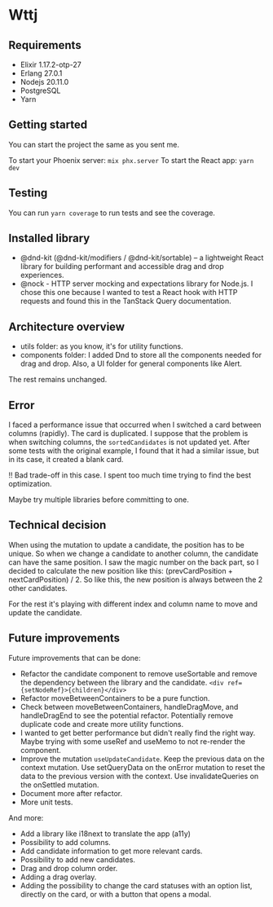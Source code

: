 # Wttj

## Requirements

- Elixir 1.17.2-otp-27
- Erlang 27.0.1
- Nodejs 20.11.0
- PostgreSQL
- Yarn

## Getting started

You can start the project the same as you sent me.

To start your Phoenix server: `mix phx.server`
To start the React app: `yarn dev`

## Testing

You can run `yarn coverage` to run tests and see the coverage.

## Installed library

- @dnd-kit (@dnd-kit/modifiers / @dnd-kit/sortable) – a lightweight React library for building performant and accessible drag and drop experiences.
- @nock - HTTP server mocking and expectations library for Node.js.
  I chose this one because I wanted to test a React hook with HTTP requests and found this in the TanStack Query documentation.

## Architecture overview

- utils folder: as you know, it's for utility functions.
- components folder: I added Dnd to store all the components needed for drag and drop. Also, a UI folder for general components like Alert.

The rest remains unchanged.

## Error

I faced a performance issue that occurred when I switched a card between columns (rapidly).
The card is duplicated. I suppose that the problem is when switching columns, the `sortedCandidates` is not updated yet. After some tests with the original example, I found that it had a similar issue, but in its case, it created a blank card.

!! Bad trade-off in this case. I spent too much time trying to find the best optimization.

Maybe try multiple libraries before committing to one.

## Technical decision

When using the mutation to update a candidate, the position has to be unique.
So when we change a candidate to another column, the candidate can have the same position.
I saw the magic number on the back part, so I decided to calculate the new position like this: (prevCardPosition + nextCardPosition) / 2.
So like this, the new position is always between the 2 other candidates.

For the rest it's playing with different index and column name to move and update the candidate.

## Future improvements

Future improvements that can be done:

- Refactor the candidate component to remove useSortable and remove the dependency between the library and the candidate. `<div ref={setNodeRef}>{children}</div>`
- Refactor moveBetweenContainers to be a pure function.
- Check between moveBetweenContainers, handleDragMove, and handleDragEnd to see the potential refactor. Potentially remove duplicate code and create more utility functions.
- I wanted to get better performance but didn't really find the right way. Maybe trying with some useRef and useMemo to not re-render the component.
- Improve the mutation `useUpdateCandidate`. Keep the previous data on the context mutation. Use setQueryData on the onError mutation to reset the data to the previous version with the context. Use invalidateQueries on the onSettled mutation.
- Document more after refactor.
- More unit tests.

And more:

- Add a library like i18next to translate the app (a11y)
- Possibility to add columns.
- Add candidate information to get more relevant cards.
- Possibility to add new candidates.
- Drag and drop column order.
- Adding a drag overlay.
- Adding the possibility to change the card statuses with an option list, directly on the card, or with a button that opens a modal.
